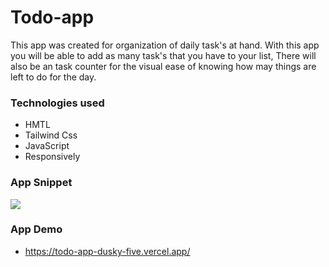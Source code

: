 # Todo-app
This app was created for organization of daily task's at hand. With this app you will be able to add as many task's that you have to your list, There will also be an task counter for the visual ease of knowing how may things are left to do for the day.
### Technologies used
* HMTL
* Tailwind Css
* JavaScript
* Responsively
### App Snippet
<img src="https://i.imgur.com/NnJyEfj.png">

### App Demo
* https://todo-app-dusky-five.vercel.app/
